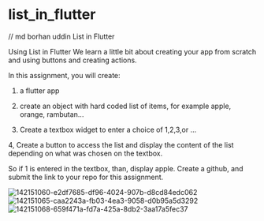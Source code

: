 # list_in_flutter
// md borhan uddin
List in Flutter

Using List in Flutter
We learn a little bit about creating your app from scratch and using buttons and creating actions.

In this assignment, you will create:

1) a flutter app

2) create an object with hard coded list of items, for example apple, orange, rambutan...

3) Create a textbox widget to enter a choice of 1,2,3,or ...

4, Create a button to access the list and display the content of the list depending on what was chosen on the textbox.

So if 1 is entered in the textbox, than, display apple.
Create a github, and submit the link to your repo for this assignment.

![142151060-e2df7685-df96-4024-907b-d8cd84edc062](https://user-images.githubusercontent.com/55747898/163574161-99cc69e9-e3d1-41ac-bfd3-3f0e81522a3d.png)
![142151065-caa2243a-fb03-4ea3-9058-d0b95a5d3292](https://user-images.githubusercontent.com/55747898/163574587-9c03d955-a238-4989-a15b-c4683dfb68a1.png)
![142151068-659f471a-fd7a-425a-8db2-3aa17a5fec37](https://user-images.githubusercontent.com/55747898/163574598-905ff1b9-9dfa-4e9d-882e-72b8f1a755a8.png)
